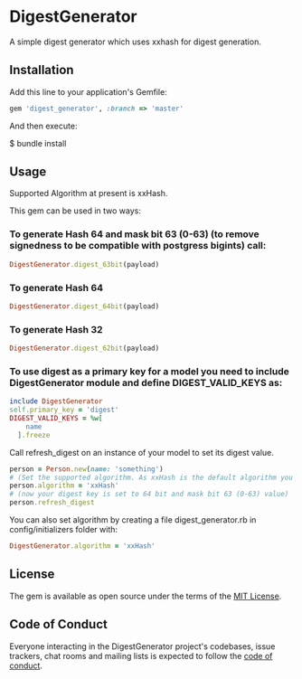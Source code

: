 # DigestGenerator

A simple digest generator which uses xxhash for digest generation.

## Installation

Add this line to your application's Gemfile:

```ruby
gem 'digest_generator', :branch => 'master' 
```

And then execute:

  $ bundle install


## Usage

Supported Algorithm at present is xxHash.

This gem can be used in two ways:

### To generate Hash 64 and mask bit 63 (0-63) (to remove signedness to be compatible with postgress bigints) call: <br/>

```ruby
DigestGenerator.digest_63bit(payload)
```

### To generate Hash 64
```ruby
DigestGenerator.digest_64bit(payload)
```

### To generate Hash 32
```ruby
DigestGenerator.digest_62bit(payload)
```

### To use digest as a primary key for a model you need to include DigestGenerator module and define DIGEST_VALID_KEYS as:

```ruby
include DigestGenerator
self.primary_key = 'digest'
DIGEST_VALID_KEYS = %w[
    name
  ].freeze

```

Call refresh_digest on an instance of your model to set its digest value. <br/>
```ruby
person = Person.new(name: 'something')
# (Set the supported algorithm. As xxHash is the default algorithm you can skip this step if you want to use xxHash algorithm.)
person.algorithm = 'xxHash'
# (now your digest key is set to 64 bit and mask bit 63 (0-63) value)
person.refresh_digest 

```

You can also set algorithm by creating a file digest_generator.rb in config/initializers folder
 with: <br/>
```ruby
DigestGenerator.algorithm = 'xxHash' 
```

## License

The gem is available as open source under the terms of the [MIT License](https://opensource.org/licenses/MIT).

## Code of Conduct

Everyone interacting in the DigestGenerator project's codebases, issue trackers, chat rooms and mailing lists is expected to follow the [code of conduct](https://github.com/[USERNAME]/digest_generator/blob/master/CODE_OF_CONDUCT.md).
